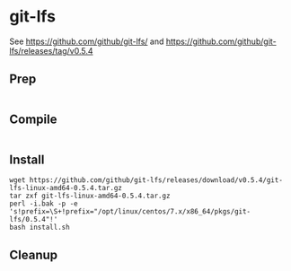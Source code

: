 # git-lfs
See https://github.com/github/git-lfs/ and
https://github.com/github/git-lfs/releases/tag/v0.5.4
## Prep
``` 
```

## Compile
```
```

## Install
```
wget https://github.com/github/git-lfs/releases/download/v0.5.4/git-lfs-linux-amd64-0.5.4.tar.gz
tar zxf git-lfs-linux-amd64-0.5.4.tar.gz
perl -i.bak -p -e 's!prefix=\S+!prefix="/opt/linux/centos/7.x/x86_64/pkgs/git-lfs/0.5.4"!'
bash install.sh
```

## Cleanup
```
```

